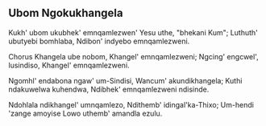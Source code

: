 ## Ubom Ngokukhangela

Kukh' ubom ukubhek' emnqamlezwen' Yesu uthe, "bhekani Kum";
Luthuth' ubutyebi bomhlaba, Ndibon' indyebo emnqamlezweni.

Chorus
Khangela ube nobom, Khangel' emnqamlezweni;
Ngcing' engcwel', lusindiso, Khangel' emnqamlezweni.

Ngomhl' endabona ngaw' um-Sindisi, Wancum' akundikhangela;
Kuthi ndakuwelwa kuhendwa, Ndibhek' emnqamlezweni ndisinde.

Ndohlala ndikhangel' umnqamlezo, Ndithemb' idingal'ka-Thixo;
Um-hendi 'zange amoyise Lowo uthemb' amandla ezulu.

